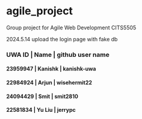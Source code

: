 # agile_project
Group project for Agile Web Development CITS5505



2024.5.14 upload the login page with fake db

### UWA ID | Name | github user name
#### 23959947 | Kanishk | kanishk-uwa
#### 22984924 | Arjun | wisehermit22
#### 24094429 | Smit | smit2810
#### 22581834 | Yu Liu | jerrypc
